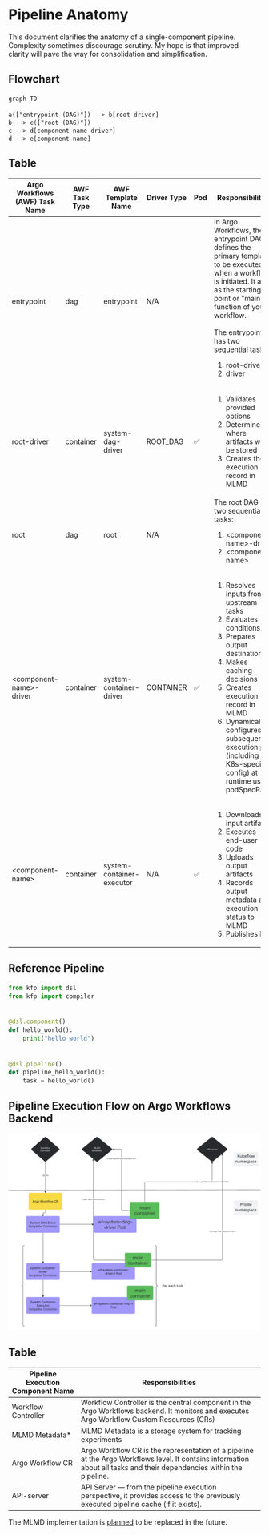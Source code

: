 # Pipeline Anatomy

This document clarifies the anatomy of a single-component pipeline. Complexity sometimes discourage scrutiny. My hope is that improved clarity will pave the way for consolidation and simplification. 

## Flowchart

```mermaid
graph TD

a(["entrypoint (DAG)"]) --> b[root-driver]
b --> c(["root (DAG)"])
c --> d[component-name-driver]
d --> e[component-name]
```

## Table

| Argo Workflows (AWF) Task Name | AWF Task Type | AWF Template Name         | Driver Type | Pod | Responsibilities                                                                                                                                                                                                                                                                         |
| ------------------------------ | ------------- | ------------------------- | ----------- | --- | ---------------------------------------------------------------------------------------------------------------------------------------------------------------------------------------------------------------------------------------------------------------------------------------- |
| entrypoint                     | dag           | entrypoint                | N/A         |     | In Argo Workflows, the entrypoint DAG defines the primary template to be executed when a workflow is initiated. It acts as the starting point or "main" function of your workflow.<br><br> The entrypoint has two sequential tasks:<ol><li>root-driver<li>driver                         |
| root-driver                    | container     | system-dag-driver         | ROOT_DAG    | ✅   | <ol><li>Validates provided options<li>Determines where artifacts will be stored<li>Creates the execution record in MLMD</ol>                                                                                                                                                             |
| root                           | dag           | root                      | N/A         |     | The root DAG has two sequential tasks:<ol><li>\<component-name\>-driver<li>\<component-name\></ol>                                                                                                                                                                                       |
| \<component-name\>-driver      | container     | system-container-driver   | CONTAINER   | ✅   | <ol><li>Resolves inputs from upstream tasks<li>Evaluates conditions<li>Prepares output destinations<li>Makes caching decisions<li>Creates execution record in MLMD<li>Dynamically configures subsequent execution pod (including K8s-specific config) at runtime using podSpecPatch</ol> |
| \<component-name\>             | container     | system-container-executor | N/A         | ✅   | <ol><li>Downloads input artifacts<li>Executes end-user code<li>Uploads output artifacts<li>Records output metadata and execution status to MLMD<li>Publishes logs</ol>                                                                                                                   |

## Reference Pipeline

```python
from kfp import dsl
from kfp import compiler


@dsl.component()
def hello_world():
    print("hello world")


@dsl.pipeline()
def pipeline_hello_world():
    task = hello_world()
```

## Pipeline Execution Flow on Argo Workflows Backend
![flow](pipeline-flow.png)

## Table

| Pipeline Execution Component Name | Responsibilities                                                                                                                                                      |
|-----------------------------------|-----------------------------------------------------------------------------------------------------------------------------------------------------------------------|
| Workflow Controller               | Workflow Controller is the central component in the Argo Workflows backend. It monitors and executes Argo Workflow Custom Resources (CRs)                             |
| MLMD Metadata*                    | MLMD Metadata is a storage system for tracking experiments                                                                                                            |
| Argo Workflow CR                  | Argo Workflow CR is the representation of a pipeline at the Argo Workflows level. It contains information about all tasks and their dependencies within the pipeline. |
| API-server                        | API Server — from the pipeline execution perspective, it provides access to the previously executed pipeline cache (if it exists).                                    |

The MLMD implementation is [planned](https://github.com/kubeflow/pipelines/pull/12147) to be replaced in the future.